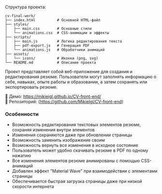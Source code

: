 Структура проекта:
```plaintext
cv-final-work/
├── index.html          # Основной HTML-файл
├── styles/
│   ├── main.css        # Основные стили
│   └── animations.css  # CSS-анимации и эффекты
├── scripts/
│   ├── main.js         # Логика редактирования текста
│   ├── pdf-export.js   # Генерация PDF
│   └── animations.js   # Обработчики анимаций
├── assets/
│   └── icons/          # Иконки (png, svg)
└── README.md           # Описание проекта
```
Проект представляет собой веб-приложение для создания и редактирования резюме. Пользователи могут заполнять информацию о себе, навыках, опыте работы и образовании, а затем сохранять или экспортировать резюме.

🔗 Демо: https://mikieigl.github.io/CV-front-end/  
📂 Репозиторий: (https://github.com/MikieIgl/CV-front-end)

### Особенности
- Возможность редактирования текстовых элементов резюме, сохраняя изменения внутри элементов
- Изменения сохраняются даже при обновлении страницы
- Возможность заменить изображение своим
- Возможность вернуть все изменения в исходное состояние
- Пользователь может удобно скачивать резюме в PDF по одному нажатию
- Все изменения элементов резюме анимированы с помощью CSS-анимаций
- Добавлен эффект "Material Wave" при взаимодействии с элементами страницы
- Обеспечивается быстрая загрузка страницы даже при низкой скорости интернета
